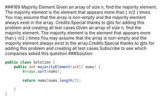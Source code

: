 ###169 Majority Element
Given an array of size n, find the majority element. The majority element is the element that appears more than ⌊ n/2 ⌋ times.
You may assume that the array is non-empty and the majority element always exist in the array.
Credits:Special thanks to @ts for adding this problem and creating all test cases.Given an array of size n, find the majority element. The majority element is the element that appears more than ⌊ n/2 ⌋ times.You may assume that the array is non-empty and the majority element always exist in the array.Credits:Special thanks to @ts for adding this problem and creating all test cases.Subscribe to see which companies asked this question
###Solution
```java
public class Solution {
    public int majorityElement(int[] nums) {
        Arrays.sort(nums);
        
        return nums[nums.length/2];
        
    }
}